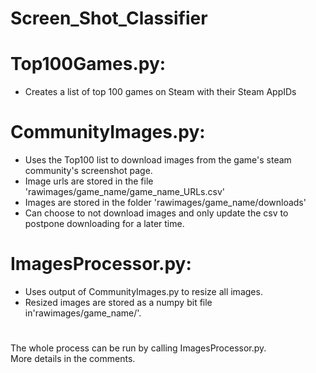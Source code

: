 # Screen_Shot_Classifier

# Top100Games.py: 
- Creates a list of top 100 games on Steam with their Steam AppIDs

# CommunityImages.py:
- Uses the Top100 list to download images from the game's steam community's screenshot page.
- Image urls are stored in the file 'rawimages/game_name/game_name_URLs.csv'
- Images are stored in the folder 'rawimages/game_name/downloads'
- Can choose to not download images and only update the csv to postpone downloading for a later time.

# ImagesProcessor.py:
- Uses output of CommunityImages.py to resize all images.
- Resized images are stored as a numpy bit file in'rawimages/game_name/'.

#

The whole process can be run by calling ImagesProcessor.py.
\
More details in the comments.
